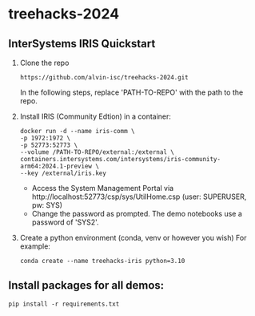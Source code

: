# treehacks-2024
## InterSystems IRIS Quickstart


1. Clone the repo
    ```
    https://github.com/alvin-isc/treehacks-2024.git
    ```
    In the following steps, replace 'PATH-TO-REPO' with the path to the repo. 
2. Install IRIS (Community Edtion) in a container:
    ```
    docker run -d --name iris-comm \
    -p 1972:1972 \
    -p 52773:52773 \
    --volume /PATH-TO-REPO/external:/external \
    containers.intersystems.com/intersystems/iris-community-arm64:2024.1-preview \
    --key /external/iris.key 
    ```
    - Access the System Management Portal via http://localhost:52773/csp/sys/UtilHome.csp (user: SUPERUSER, pw: SYS)
    - Change the password as prompted. The demo notebooks use a password of 'SYS2'.
3. Create a python environment (conda, venv or however you wish) For example:
    
    ```
    conda create --name treehacks-iris python=3.10
    ``` 
    
## Install packages for all demos:
```
pip install -r requirements.txt
```
